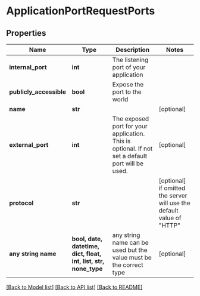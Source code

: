 # ApplicationPortRequestPorts


## Properties
Name | Type | Description | Notes
------------ | ------------- | ------------- | -------------
**internal_port** | **int** | The listening port of your application | 
**publicly_accessible** | **bool** | Expose the port to the world | 
**name** | **str** |  | [optional] 
**external_port** | **int** | The exposed port for your application. This is optional. If not set a default port will be used. | [optional] 
**protocol** | **str** |  | [optional]  if omitted the server will use the default value of "HTTP"
**any string name** | **bool, date, datetime, dict, float, int, list, str, none_type** | any string name can be used but the value must be the correct type | [optional]

[[Back to Model list]](../README.md#documentation-for-models) [[Back to API list]](../README.md#documentation-for-api-endpoints) [[Back to README]](../README.md)


